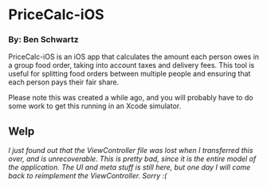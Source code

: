 # PriceCalc-iOS

### By: Ben Schwartz



PriceCalc-iOS is an iOS app that calculates the amount each person owes in a group food order, taking into account taxes and delivery fees. This tool is useful for splitting food orders between multiple people and ensuring that each person pays their fair share. 


Please note this was created a while ago, and you will probably have to do some work to get this running in an Xcode simulator.


## Welp
*I just found out that the ViewController file was lost when I transferred this over, and is unrecoverable. This is pretty bad, since it is the entire model of the application. The UI and meta stuff is still here, but one day I will come back to reimplement the ViewController. Sorry :(*
